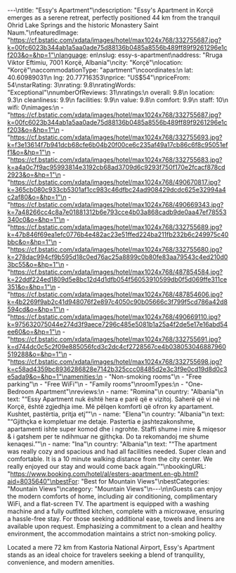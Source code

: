 ---\ntitle: "Essy's Apartment"\ndescription: "Essy's Apartment in Korçë emerges as a serene retreat, perfectly positioned 44 km from the tranquil Ohrid Lake Springs and the historic Monastery Saint Naum."\nfeaturedImage: "https://cf.bstatic.com/xdata/images/hotel/max1024x768/332755687.jpg?k=00fc6023b344ab1a5aa0ade75d88136b0485a8556b489ff89f9261296e1cf203&o=&hp=1"\nlanguage: en\nslug: essy-s-apartment\naddress: "Rruga Viktor Eftimiu, 7001 Korçë, Albania"\ncity: "Korçë"\nlocation: "Korçë"\naccommodationType: "apartment"\ncoordinates:\n  lat: 40.60989031\n  lng: 20.77716353\nprice: "US$54"\npriceFrom: 54\nstarRating: 3\nrating: 9.8\nratingWords: "Exceptional"\nnumberOfReviews: 31\nratings:\n  overall: 9.8\n  location: 9.3\n  cleanliness: 9.9\n  facilities: 9.9\n  value: 9.8\n  comfort: 9.9\n  staff: 10\n  wifi: 0\nimages:\n  - "https://cf.bstatic.com/xdata/images/hotel/max1024x768/332755687.jpg?k=00fc6023b344ab1a5aa0ade75d88136b0485a8556b489ff89f9261296e1cf203&o=&hp=1"\n  - "https://cf.bstatic.com/xdata/images/hotel/max1024x768/332755693.jpg?k=f3e13614f7b941dcb68cfe6b04b20f00ce6c235af49a17cb86c6f8c95051eff1&o=&hp=1"\n  - "https://cf.bstatic.com/xdata/images/hotel/max1024x768/332755683.jpg?k=a4a0c7f9ac95993814e3192cb68ad3709d6c9293f750f170e2fcacf878cd2923&o=&hp=1"\n  - "https://cf.bstatic.com/xdata/images/hotel/max1024x768/490670817.jpg?k=365cb080c933cb5301af1cc983c46dfbc24ad908429dcdc625e32994a4c2af80&o=&hp=1"\n  - "https://cf.bstatic.com/xdata/images/hotel/max1024x768/490669343.jpg?k=7a48266cc4c8a7e01881312b6e793cce4b03a868cadb9de0aa47ef78553340c0&o=&hp=1"\n  - "https://cf.bstatic.com/xdata/images/hotel/max1024x768/332755689.jpg?k=47b846f69ea1efc0776b4e482ac23e51ffed224ba211fb232b6c249975c40bbc&o=&hp=1"\n  - "https://cf.bstatic.com/xdata/images/hotel/max1024x768/332755680.jpg?k=278dac994cf9b595d18c0ed76ac25a8899c0b80fe83aa79543c4ed210d03bc55&o=&hp=1"\n  - "https://cf.bstatic.com/xdata/images/hotel/max1024x768/487854584.jpg?k=22ddf224ed1809d5e8bc12d4d1dfb054f56053910599db0f5d069ffe311ce351&o=&hp=1"\n  - "https://cf.bstatic.com/xdata/images/hotel/max1024x768/487854606.jpg?k=4b2269f9ab2c41d948076f2e897c4050c90b05666c3f799f5cd786a42d8594cd&o=&hp=1"\n  - "https://cf.bstatic.com/xdata/images/hotel/max1024x768/490669110.jpg?k=975632075044e274d3f9aece7296c485e5081b1a25a4f2de5e17e16abd54ee60&o=&hp=1"\n  - "https://cf.bstatic.com/xdata/images/hotel/max1024x768/332755691.jpg?k=d744dc0c5c2f09e885056fcd3c2dc4cf2728567ce4b038053046887960519288&o=&hp=1"\n  - "https://cf.bstatic.com/xdata/images/hotel/max1024x768/332755698.jpg?k=c58ad4359bc8936286828e7142b325ccc08485d2e3c3f9e0cd19d8d0c3e5ada9&o=&hp=1"\namenities:\n  - "Non-smoking rooms"\n  - "Free parking"\n  - "Free WiFi"\n  - "Family rooms"\nroomTypes:\n  - "One-Bedroom Apartment"\nreviews:\n  - name: "Romina"\n    country: "Albania"\n    text: "“Essy Apartment nuk është hera e parë që e vizitoj. Saherë që vi në Korçë, është zgjedhja ime. Më pëlqen komforti që ofron ky apartament. Kushtet, pastërtia, pritja etj”"\n  - name: "Elena"\n    country: "Albania"\n    text: "“Gjithçka e kompletuar me detaje. Pastertia e jashtezakonshme, apartamenti ishte super komod dhe i ngrohte. Staffi shume i mire & miqesor & i gatshem per te ndihmuar ne gjithçka. Do ta rekomandoj me shume kenaqesi.”"\n  - name: "Ina"\n    country: "Albania"\n    text: "“The apartment was really cozy and spacious and had all facilities needed. Super clean and comfortable. It is a 10 minute walking distance from the city center. We really enjoyed our stay and would come back again.”"\nbookingURL: "https://www.booking.com/hotel/al/esters-apartment.en-gb.html?aid=8035640"\nbestFor: "Best for Mountain Views"\nbestCategories: "Mountain Views"\ncategory: "Mountain Views"\n---\n\nGuests can enjoy the modern comforts of home, including air conditioning, complimentary WiFi, and a flat-screen TV. The apartment is equipped with a washing machine and a fully outfitted kitchen, complete with a microwave, ensuring a hassle-free stay. For those seeking additional ease, towels and linens are available upon request. Emphasizing a commitment to a clean and healthy environment, the accommodation maintains a strict non-smoking policy.

Located a mere 72 km from Kastoria National Airport, Essy's Apartment stands as an ideal choice for travelers seeking a blend of tranquility, convenience, and modern amenities.